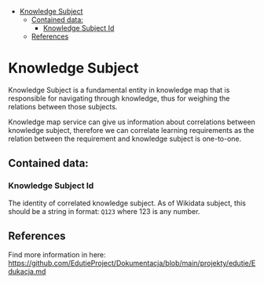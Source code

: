<!-- TOC -->
* [Knowledge Subject](#knowledge-subject)
  * [Contained data:](#contained-data)
    * [Knowledge Subject Id](#knowledge-subject-id)
  * [References](#references)
<!-- TOC -->

# Knowledge Subject

Knowledge Subject is a fundamental entity in knowledge map that is responsible for navigating through knowledge, thus
for weighing the relations between those subjects.

Knowledge map service can give us information about correlations between knowledge subject, therefore we can
correlate learning requirements as the relation between the requirement and knowledge subject is one-to-one.

## Contained data:

### Knowledge Subject Id

The identity of correlated knowledge subject. As of Wikidata subject, this should be a string in format: `Q123`
where 123 is any number.

## References

Find more information in here: https://github.com/EdutieProject/Dokumentacja/blob/main/projekty/edutie/Edukacja.md